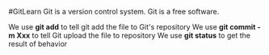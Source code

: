 #GitLearn
Git is a version control system.
Git is a free software.

We use **git add** to tell git add the file to Git's repository
We use **git commit -m Xxx** to tell Git upload the file to repository
We use **git status** to get the result of behavior
